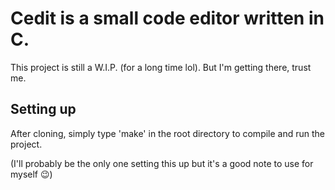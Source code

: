 # Cedit is a small code editor written in C.

This project is still a W.I.P. (for a long time lol). But I'm getting there, trust me.

## Setting up

After cloning, simply type 'make' in the root directory to compile and run the project.

(I'll probably be the only one setting this up but it's a good note to use for myself 😉)

